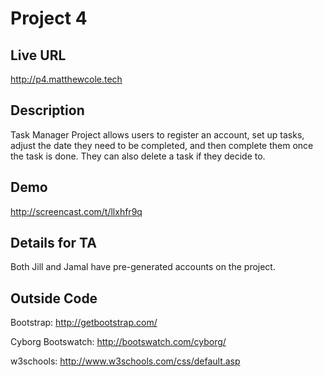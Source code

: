 # Project 4

## Live URL
<http://p4.matthewcole.tech>

## Description
Task Manager
Project allows users to register an account, set up tasks, adjust the date they need to be completed, and then complete them once the task is done. They can also delete a task if they decide to.

## Demo
<http://screencast.com/t/llxhfr9q>

## Details for TA
Both Jill and Jamal have pre-generated accounts on the project.

## Outside Code

Bootstrap: <http://getbootstrap.com/>

Cyborg Bootswatch: <http://bootswatch.com/cyborg/>

w3schools: <http://www.w3schools.com/css/default.asp>
